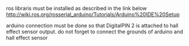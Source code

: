 ros libraris must be installed as described in the link below
http://wiki.ros.org/rosserial_arduino/Tutorials/Arduino%20IDE%20Setup

arduino connection must be done so that DigitalPIN 2 is attached to hall effect sensor output. do not forget to connect the grounds of arduino and hall effect sensor
